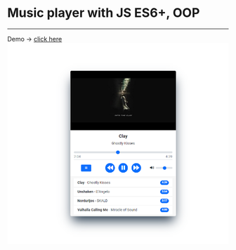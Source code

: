 # Music player with JS ES6+, OOP
---
Demo -> [click here](https://musicplayerappjs-awokendev.netlify.app/)
![demo-image](readme-img/demo.png)
